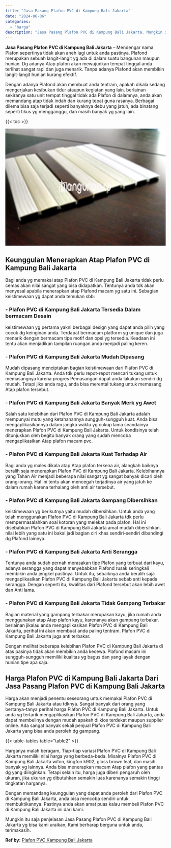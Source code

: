 ```yaml
---
title: "Jasa Pasang Plafon PVC di Kampung Bali Jakarta"
date: "2024-06-06"
categories: 
  - "harga"
description: "Jasa Pasang Plafon PVC di Kampung Bali Jakarta. Mungkin itu saja penjelasan Jasa Pasang Plafon PVC di Kampung Bali Jakarta yg bisa kami uraikan, Kami berhara..."
---
```


**Jasa Pasang Plafon PVC di Kampung Bali Jakarta** – Mendengar nama Plafon sepertinya tidak akan aneh lagi untuk anda pastinya. Plafond merupakan sebuah langit-langit yg ada di dalam suatu bangunan maupun hunian. Dg adanya Atap plafon akan mewujudkan tempat tinggal anda terlihat sangat rapi dan juga menarik. Tanpa adanya Plafond akan membikin langit-langit hunian kurang efektif.

Dengan adanya Plafond akan membuat anda tentram, apakah dikala sedang mengerjakan kesibukan tidur ataupun kegiatan yang lain. berlainan sekiranya satu unit tempat tinggal tidak ada Plafon di dalamnya, anda akan memandang atap tidak indah dan kurang tepat guna rasanya. Berbagai dilema bisa saja terjadi seperti banyaknya debu yang jatuh, ada binatang seperti tikus yg mengganggu, dan masih banyak yg yang lain.

{{< toc >}}

![Jasa Pasang Plafon PVC di Kampung Bali Jakarta](/images/flafond-pvc-murah22.png)

## Keunggulan Menerapkan Atap Plafon PVC di Kampung Bali Jakarta

Bagi anda yg memakai atap Plafon PVC di Kampung Bali Jakarta tidak perlu cemas akan nilai sangat yang bisa didapatkan. Tentunya anda tdk akan menyesal apabila menerapkan atap Plafond macam yg satu ini. Sebagian keistimewaan yg dapat anda temukan sbb:

### \- Plafon PVC di Kampung Bali Jakarta Tersedia Dalam bermacam Desain

keistimewaan yg pertama yakni berbagai design yang dapat anda pilih yang cocok dg keinginan anda. Terdapat bermacam platform yg unique dan juga menarik dengan bermacam tipe motif dan opsi yg tersedia. Keadaan ini tentu akan menjadikan tampilan ruangan anda menjadi paling keren.

### \- Plafon PVC di Kampung Bali Jakarta Mudah Dipasang

Mudah dipasang menciptakan bagian keistimewaan dari Plafon PVC di Kampung Bali Jakarta. Anda tdk perlu repot-repot mencari tukang untuk memasangnya karena progres Pemasangan dapat anda lakukan sendiri dg mudah. Tetapi jika anda ragu, anda bisa merental tukang untuk memasang Atap plafon tersebut.

### \- Plafon PVC di Kampung Bali Jakarta Banyak Merk yg Awet

Salah satu kelebihan dari Plafon PVC di Kampung Bali Jakarta adalah mempunyai mutu yang ketahanannya sungguh-sungguh kuat. Anda bisa mengaplikasikannya dalam jangka waktu yg cukup lama seandainya menerapkan Plafon PVC di Kampung Bali Jakarta. Untuk kondisinya telah ditunjukkan oleh begitu banyak orang yang sudah mencoba mengaplikasikan Atap plafon macam pvc.

### \- Plafon PVC di Kampung Bali Jakarta Kuat Terhadap Air

Bagi anda yg males dikala atap Atap plafon terkena air, alangkah baiknya beralih saja menerapkan Plafon PVC di Kampung Bali Jakarta. Kelebihannya yang Tahan Air menjadi beberapa nilai sangat yg sangat banyak dicari oleh orang-orang. Hal ini tentu akan mencegah terjadinya air yang jatuh ke dalam rumah karena terhalang oleh anti air tersebut.

### \- Plafon PVC di Kampung Bali Jakarta Gampang Dibersihkan

keistimewaan yg berikutnya yaitu mudah dibersihkan. Untuk anda yang telah menggunakan Plafon PVC di Kampung Bali Jakarta tdk perlu mempermasalahkan soal kotoran yang melekat pada plafon. Hal ini disebabkan Plafon PVC di Kampung Bali Jakarta amat mudah dibersihkan. nilai lebih yang satu ini bakal jadi bagian ciri khas sendiri-sendiri dibandingi dg Plafond lainnya.

### \- Plafon PVC di Kampung Bali Jakarta Anti Serangga

Tentunya anda sudah pernah merasakan tipe Plafon yang terbuat dari kayu, adanya serangga yang dapat menyebabkan Plafond rusak seringkali membikin anda jengkel pastinya. Untuk itu, sebaiknya anda beralih saja mengaplikasikan Plafon PVC di Kampung Bali Jakarta sebab anti kepada serangga. Dengan seperti itu, kwalitas dari Plafond tersebut akan lebih awet dan Anti lama.

### \- Plafon PVC di Kampung Bali Jakarta Tidak Gampang Terbakar

Bagian material yang gampang terbakar merupakan kayu, jika rumah anda menggunakan atap Atap plafon kayu, karenanya akan gampang terbakar. berlainan jikalau anda mengaplikasikan Plafon PVC di Kampung Bali Jakarta, perihal ini akan membuat anda paling tentram. Plafon PVC di Kampung Bali Jakarta juga anti terbakar.

Dengan melihat beberapa kelebihan Plafon PVC di Kampung Bali Jakarta di atas pasinya tidak akan membikin anda kecewa. Plafond macam ini sungguh-sungguh memiliki kualitas yg bagus dan yang layak dengan hunian tipe apa saja.

## Harga Plafon PVC di Kampung Bali Jakarta Dari Jasa Pasang Plafon PVC di Kampung Bali Jakarta

Harga akan menjadi penentu seseorang untuk memakai Plafon PVC di Kampung Bali Jakarta atau tdknya. Sangat banyak dari orang yang bertanya-tanya perihal harga Plafon PVC di Kampung Bali Jakarta. Untuk anda yg tertarik mengaplikasikan Plafon PVC di Kampung Bali Jakarta, anda dapat membelinya dengan mudah apakah di kios terdekat maupun supplier online. Ada sangat banyak sekali penjual Plafon PVC di Kampung Bali Jakarta yang bisa anda peroleh dg gampang.

{{< table-tables table="table2" >}}

Harganya malah beragam, Tiap-tiap variasi Plafon PVC di Kampung Bali Jakarta memiliki nilai harga yang berbeda-beda. Misalnya Plafon PVC di Kampung Bali Jakarta wifon, kingfon k902, gloss brown leaf, dan masih banyak yg lainnya. Anda bisa menerapkan macam Atap plafon yang pantas dg yang diinginkan. Tetapi selain itu, harga juga diberi pengaruh oleh ukuran, jika ukuran yg dibutuhkan semakin luas karenanya semakin tinggi tingkatan harganya.

Dengan memandang keunggulan yang dapat anda peroleh dari Plafon PVC di Kampung Bali Jakarta, anda bisa mencoba sendiri untuk membuktikannya. Pastinya anda akan amat puas kalau membeli Plafon PVC di Kampung Bali Jakarta ini dari kami.

Mungkin itu saja penjelasan Jasa Pasang Plafon PVC di Kampung Bali Jakarta yg bisa kami uraikan, Kami berharap berguna untuk anda, terimakasih.

**Ref by:** [Plafon PVC Kampung Bali Jakarta](https://id.wikipedia.org/wiki/Plafon)
